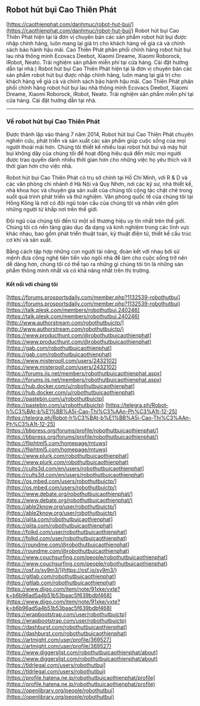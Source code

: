 ## Robot hút bụi Cao Thiên Phát

[https://caothienphat.com/danhmuc/robot-hut-bui/](https://caothienphat.com/danhmuc/robot-hut-bui/) Robot hút bụi Cao Thiên Phát hiện tại là đơn vị chuyên bán các sản phẩm robot hút bụi được nhập chính hãng, luôn mang lại giá trị cho khách hàng về giá cả và chính sách bảo hành hậu mãi.
Cao Thiên Phát phân phối chính hãng robot hút bụi lau nhà thông minh Ecovacs Deebot, Xiaomi Dreame, Xiaomi Roborock, iRobot, Neato. Trải nghiệm sản phẩm miễn phí tại cửa hàng. Cài đặt hướng dẫn tại nhà.) Robot hút bụi Cao Thiên Phát hiện tại là đơn vị chuyên bán các sản phẩm robot hút bụi được nhập chính hãng, luôn mang lại giá trị cho khách hàng về giá cả và chính sách bảo hành hậu mãi.
Cao Thiên Phát phân phối chính hãng robot hút bụi lau nhà thông minh Ecovacs Deebot, Xiaomi Dreame, Xiaomi Roborock, iRobot, Neato. Trải nghiệm sản phẩm miễn phí tại cửa hàng. Cài đặt hướng dẫn tại nhà.

---

### Về robot hút bụi Cao Thiên Phát

Được thành lập vào tháng 7 năm 2014, Robot hút bụi Cao Thiên Phát chuyên nghiên cứu, phát triển và sản xuất các sản phẩm giúp cuộc sống của mọi người thoải mái hơn. Chúng tôi thiết kế nhiều loại robot hút bụi và máy hút bụi không dây của chúng tôi để hoạt động hiệu quả đến mức mọi người được trao quyền dành nhiều thời gian hơn cho những việc họ yêu thích và ít thời gian hơn cho việc nhà.

Robot hút bụi Cao Thiên Phát có trụ sở chính tại Hồ Chí Minh, với R & D và các văn phòng chi nhánh ở Hà Nội và Quy Nhơn, nơi các kỹ sư, nhà thiết kế, nhà khoa học và chuyên gia sản xuất của chúng tôi cộng tác chặt chẽ trong suốt quá trình phát triển và thử nghiệm. Văn phòng quốc tế của chúng tôi tại Hồng Kông là nơi có đội ngũ toàn cầu của chúng tôi và nhân viên gồm những người từ khắp nơi trên thế giới.

Đội ngũ của chúng tôi đến từ một số thương hiệu uy tín nhất trên thế giới. Chúng tôi có nền tảng giáo dục đa dạng và kinh nghiệm trong các lĩnh vực khác nhau, bao gồm phát triển thuật toán, kỹ thuật điện tử, thiết kế cấu trúc cơ khí và sản xuất.

Bằng cách tập hợp những con người tài năng, đoàn kết với nhau bởi sứ mệnh đưa công nghệ tiên tiến vào ngôi nhà để làm cho cuộc sống trở nên dễ dàng hơn, chúng tôi có thể tạo ra những gì chúng tôi tin là những sản phẩm thông minh nhất và có khả năng nhất trên thị trường.

#### Kết nối với chúng tôi

[https://forums.prosportsdaily.com/member.php?1132539-robothutbui](https://forums.prosportsdaily.com/member.php?1132539-robothutbui)
[https://talk.plesk.com/members/robothutbui.240246](https://talk.plesk.com/members/robothutbui.240246)
[http://www.authorstream.com/robothutbuictp/](http://www.authorstream.com/robothutbuictp/)
[https://www.producthunt.com/@robothutbuicaothienphat](https://www.producthunt.com/@robothutbuicaothienphat)
[https://gab.com/robothutbuicaothienphat](https://gab.com/robothutbuicaothienphat)
[https://www.misterpoll.com/users/2432102](https://www.misterpoll.com/users/2432102)
[https://forums.iis.net/members/robothutbuicaothienphat.aspx](https://forums.iis.net/members/robothutbuicaothienphat.aspx)
[https://hub.docker.com/u/robothutbuicaothienphat](https://hub.docker.com/u/robothutbuicaothienphat)
[https://pastebin.com/u/robothutbuictp](https://pastebin.com/u/robothutbuictp)
[https://telegra.ph/Robot-h%C3%BAt-b%E1%BB%A5i-Cao-Thi%C3%AAn-Ph%C3%A1t-12-25](https://telegra.ph/Robot-h%C3%BAt-b%E1%BB%A5i-Cao-Thi%C3%AAn-Ph%C3%A1t-12-25)
[https://bbpress.org/forums/profile/robothutbuicaothienphat/](https://bbpress.org/forums/profile/robothutbuicaothienphat/)
[https://fliphtml5.com/homepage/mtuws](https://fliphtml5.com/homepage/mtuws)
[https://www.plurk.com/robothutbuicaothienphat](https://www.plurk.com/robothutbuicaothienphat)
[https://cults3d.com/en/users/robothutbuicaothienphat](https://cults3d.com/en/users/robothutbuicaothienphat)
[https://os.mbed.com/users/robothutbuictp/](https://os.mbed.com/users/robothutbuictp/)
[https://www.debate.org/robothutbuicaothienphat/](https://www.debate.org/robothutbuicaothienphat/)
[https://able2know.org/user/robothutbuictp/](https://able2know.org/user/robothutbuictp/)
[https://qiita.com/robothutbuicaothienphat](https://qiita.com/robothutbuicaothienphat)
[https://folkd.com/user/robothutbuicaothienphat](https://folkd.com/user/robothutbuicaothienphat)
[https://roundme.com/@robothutbuicaothienphat](https://roundme.com/@robothutbuicaothienphat)
[https://www.couchsurfing.com/people/robothutbuicaothienphat](https://www.couchsurfing.com/people/robothutbuicaothienphat)
[https://osf.io/sy9m3/](https://osf.io/sy9m3/)
[https://gitlab.com/robothutbuicaothienphat](https://gitlab.com/robothutbuicaothienphat)
[https://www.diigo.com/item/note/91xke/vxte?k=b6b96ad5a4b51b53baac5f639bdbf468](https://www.diigo.com/item/note/91xke/vxte?k=b6b96ad5a4b51b53baac5f639bdbf468)
[https://wrapbootstrap.com/user/robothutbuictp](https://wrapbootstrap.com/user/robothutbuictp)
[https://dashburst.com/robothutbuicaothienphat](https://dashburst.com/robothutbuicaothienphat)
[https://artmight.com/user/profile/369527](https://artmight.com/user/profile/369527)
[https://www.diggerslist.com/robothutbuicaothienphat/about](https://www.diggerslist.com/robothutbuicaothienphat/about)
[https://tldrlegal.com/users/robothutbui](https://tldrlegal.com/users/robothutbui)
[https://profile.hatena.ne.jp/robothutbuicaothienphat/profile](https://profile.hatena.ne.jp/robothutbuicaothienphat/profile)
[https://openlibrary.org/people/robothutbui](https://openlibrary.org/people/robothutbui)
